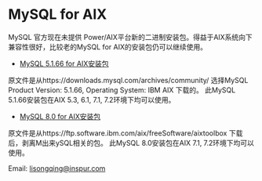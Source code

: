 # MySQL for AIX 

MySQL 官方现在未提供 Power/AIX平台新的二进制安装包。得益于AIX系统向下兼容性很好，比较老的MySQL for AIX的安装包仍可以继续使用。

* [MySQL 5.1.66 for AIX安装包](https://github.com/powerfans/MySQL_for_AIX/releases/tag/MySQL_5.1.66_for_AIX)

 原文件是从https://downloads.mysql.com/archives/community/ 选择MySQL Product Version: 5.1.66, Operating System: IBM AIX 下载的。
 此MySQL 5.1.66安装包在AIX 5.3, 6.1, 7.1, 7.2环境下均可以使用。

* [MySQL 8.0 for AIX安装包](https://github.com/powerfans/MySQL_for_AIX/releases/tag/MySQL_8.0_for_AIX)

 原文件是从https://ftp.software.ibm.com/aix/freeSoftware/aixtoolbox 下载后，剥离M出来ySQL相关的包。
 此MySQL 8.0安装包在AIX 7.1, 7.2环境下均可以使用。
 
Email: lisongqing@inspur.com
